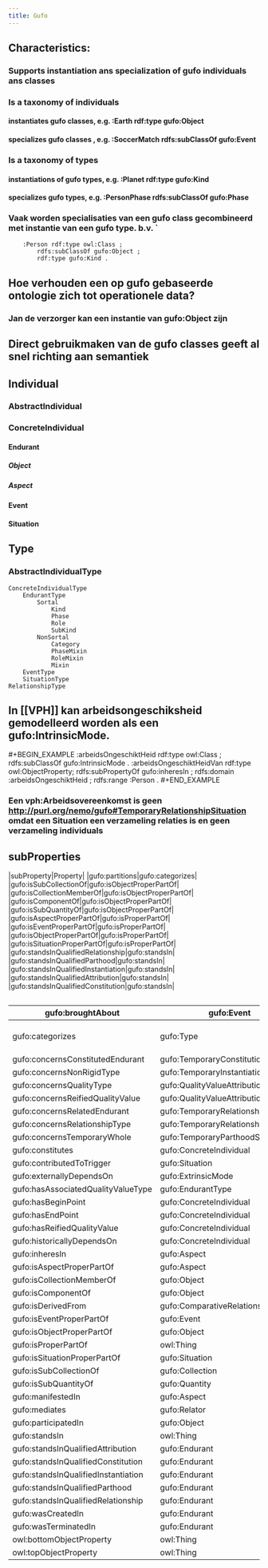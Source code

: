 ```yaml
---
title: Gufo
---
```


## Characteristics:
### Supports instantiation  ans specialization of gufo individuals ans classes
### Is a taxonomy of individuals
#### instantiates gufo classes, e.g. :Earth rdf:type gufo:Object
#### specializes gufo classes , e.g. :SoccerMatch rdfs:subClassOf gufo:Event
### Is a taxonomy of types
#### instantiations of gufo types, e.g. :Planet rdf:type gufo:Kind
#### specializes gufo types, e.g. :PersonPhase rdfs:subClassOf gufo:Phase
### Vaak worden specialisaties van een gufo class gecombineerd met instantie van een gufo type. b.v. `
        :Person rdf:type owl:Class ;
            rdfs:subClassOf gufo:Object ;
            rdf:type gufo:Kind .
## Hoe verhouden een op gufo gebaseerde ontologie zich tot operationele data?
### Jan de verzorger kan een instantie van gufo:Object zijn
## Direct gebruikmaken van de gufo classes geeft al snel richting aan semantiek
## Individual
### AbstractIndividual
### ConcreteIndividual
#### Endurant
##### Object
##### Aspect
#### Event
#### Situation
## Type
### AbstractIndividualType
    ConcreteIndividualType
        EndurantType
            Sortal
                Kind
                Phase
                Role
                SubKind
            NonSortal
                Category
                PhaseMixin
                RoleMixin
                Mixin
        EventType
        SituationType
    RelationshipType
## In [[VPH]] kan arbeidsongeschiksheid gemodelleerd worden als een gufo:IntrinsicMode.
#+BEGIN_EXAMPLE
:arbeidsOngeschiktHeid rdf:type owl:Class ;
    rdfs:subClassOf gufo:IntrinsicMode .
:arbeidsOngeschiktHeidVan rdf:type owl:ObjectProperty;
    rdfs:subPropertyOf gufo:inheresIn ;
    rdfs:domain :arbeidsOngeschiktHeid ;
    rdfs:range :Person .
#+END_EXAMPLE
### Een vph:Arbeidsovereenkomst is geen http://purl.org/nemo/gufo#TemporaryRelationshipSituation omdat een Situation een verzameling relaties is en geen verzameling individuals
## subProperties
|subProperty|Property|
|gufo:partitions|gufo:categorizes|
|gufo:isSubCollectionOf|gufo:isObjectProperPartOf|
|gufo:isCollectionMemberOf|gufo:isObjectProperPartOf|
|gufo:isComponentOf|gufo:isObjectProperPartOf|
|gufo:isSubQuantityOf|gufo:isObjectProperPartOf|
|gufo:isAspectProperPartOf|gufo:isProperPartOf|
|gufo:isEventProperPartOf|gufo:isProperPartOf|
|gufo:isObjectProperPartOf|gufo:isProperPartOf|
|gufo:isSituationProperPartOf|gufo:isProperPartOf|
|gufo:standsInQualifiedRelationship|gufo:standsIn|
|gufo:standsInQualifiedParthood|gufo:standsIn|
|gufo:standsInQualifiedInstantiation|gufo:standsIn|
|gufo:standsInQualifiedAttribution|gufo:standsIn|
|gufo:standsInQualifiedConstitution|gufo:standsIn|
## 
| gufo:broughtAbout                   | gufo:Event                            | gufo:Situation                        |                                       |           |
|-------------------------------------|---------------------------------------|---------------------------------------|---------------------------------------|-----------|
| gufo:categorizes                    | gufo:Type                             | and (not gufo:AbstractIndividualType) and (not gufo:ConcreteIndividualType) | gufo:Type |
| gufo:concernsConstitutedEndurant    | gufo:TemporaryConstitutionSituation   | gufo:Endurant                         |                                       |           |
| gufo:concernsNonRigidType           | gufo:TemporaryInstantiationSituation  | gufo:NonRigidType                     |                                       |           |
| gufo:concernsQualityType            | gufo:QualityValueAttributionSituation | gufo:EndurantType                     |                                       |           |
| gufo:concernsReifiedQualityValue    | gufo:QualityValueAttributionSituation | gufo:QualityValue                     |                                       |           |
| gufo:concernsRelatedEndurant        | gufo:TemporaryRelationshipSituation   | gufo:Endurant                         |                                       |           |
| gufo:concernsRelationshipType       | gufo:TemporaryRelationshipSituation   | gufo:RelationshipType                 |                                       |           |
| gufo:concernsTemporaryWhole         | gufo:TemporaryParthoodSituation       | gufo:Endurant                         |                                       |           |
| gufo:constitutes                    | gufo:ConcreteIndividual               | gufo:ConcreteIndividual               |                                       |           |
| gufo:contributedToTrigger           | gufo:Situation                        | gufo:Event                            |                                       |           |
| gufo:externallyDependsOn            | gufo:ExtrinsicMode                    | gufo:Endurant                         |                                       |           |
| gufo:hasAssociatedQualityValueType  | gufo:EndurantType                     | gufo:AbstractIndividualType           |                                       |           |
| gufo:hasBeginPoint                  | gufo:ConcreteIndividual               | time:Instant                          |                                       |           |
| gufo:hasEndPoint                    | gufo:ConcreteIndividual               | time:Instant                          |                                       |           |
| gufo:hasReifiedQualityValue         | gufo:ConcreteIndividual               | gufo:QualityValue                     |                                       |           |
| gufo:historicallyDependsOn          | gufo:ConcreteIndividual               | gufo:ConcreteIndividual               |                                       |           |
| gufo:inheresIn                      | gufo:Aspect                           | gufo:ConcreteIndividual               |                                       |           |
| gufo:isAspectProperPartOf           | gufo:Aspect                           | gufo:Aspect                           |                                       |           |
| gufo:isCollectionMemberOf           | gufo:Object                           | gufo:Collection                       |                                       |           |
| gufo:isComponentOf                  | gufo:Object                           | gufo:FunctionalComplex                |                                       |           |
| gufo:isDerivedFrom                  | gufo:ComparativeRelationshipType      | or gufo:MaterialRelationshipType      | gufo:EndurantType                     |           |
| gufo:isEventProperPartOf            | gufo:Event                            | gufo:Event                            |                                       |           |
| gufo:isObjectProperPartOf           | gufo:Object                           | gufo:Object                           |                                       |           |
| gufo:isProperPartOf                 | owl:Thing                             | owl:Thing                             |                                       |           |
| gufo:isSituationProperPartOf        | gufo:Situation                        | gufo:Situation                        |                                       |           |
| gufo:isSubCollectionOf              | gufo:Collection                       | gufo:Collection                       |                                       |           |
| gufo:isSubQuantityOf                | gufo:Quantity                         | gufo:Quantity                         |                                       |           |
| gufo:manifestedIn                   | gufo:Aspect                           | gufo:Event                            |                                       |           |
| gufo:mediates                       | gufo:Relator                          | gufo:Endurant                         |                                       |           |
| gufo:participatedIn                 | gufo:Object                           | gufo:Event                            |                                       |           |
| gufo:standsIn                       | owl:Thing                             | gufo:Situation                        |                                       |           |
| gufo:standsInQualifiedAttribution   | gufo:Endurant                         | gufo:QualityValueAttributionSituation |                                       |           |
| gufo:standsInQualifiedConstitution  | gufo:Endurant                         | gufo:TemporaryConstitutionSituation   |                                       |           |
| gufo:standsInQualifiedInstantiation | gufo:Endurant                         | gufo:TemporaryInstantiationSituation  |                                       |           |
| gufo:standsInQualifiedParthood      | gufo:Endurant                         | gufo:TemporaryParthoodSituation       |                                       |           |
| gufo:standsInQualifiedRelationship  | gufo:Endurant                         | gufo:TemporaryRelationshipSituation   |                                       |           |
| gufo:wasCreatedIn                   | gufo:Endurant                         | gufo:Event                            |                                       |           |
| gufo:wasTerminatedIn                | gufo:Endurant                         | gufo:Event                            |                                       |           |
| owl:bottomObjectProperty            | owl:Thing                             | owl:Thing                             |                                       |           |
| owl:topObjectProperty               | owl:Thing                             | owl:Thing                             |                                       |           |
##
